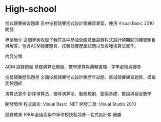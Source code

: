 ﻿# High-school

程式競賽練習題庫
高中技藝競賽程式設計類練習專案，使用 Visual Basic 2010 開發

專案簡介
這個專案收錄了我在高中參加全國技藝競賽程式設計類期間的練習題目與解答。包含ACM競賽題目、技藝競賽歷屆試題以及各種演算法實作。

內容分類

ACM 競賽題目
基礎演算法題目、數學運算與邏輯推理、字串處理與搜尋

技藝競賽歷屆題目
全國技藝競賽程式設計類歷年試題、區域競賽練習題目、模擬測驗題組

演算法實作
排序演算法、搜尋演算法、動態規劃、圖論基礎、數論與組合數學

開發環境
程式語言: Visual Basic .NET
開發工具: Visual Studio 2010

競賽成果
108年全國高級中等學校技藝競賽－程式設計類 優勝

